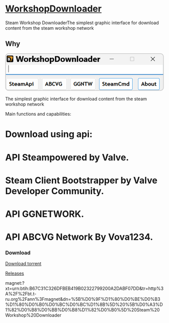 # [WorkshopDownloader](https://alexandr1235.github.io/WorkshopDownloader/)
Steam Workshop DownloaderThe simplest graphic interface for download content from the steam workshop network

## Why

![WorkshopDownloader](https://github.com/Alexandr1235/WorkshopDownloader/raw/main/LOG.JPG)
  
The simplest graphic interface for download content from the steam workshop network
  
  Main functions and capabilities:

  # Download using api:
  # API Steampowered by Valve.
  # Steam Client Bootstrapper by Valve Developer Community.
  # API GGNETWORK.
  # API  ABCVG Network By Vova1234.
  
### Download
[Download torrent](https://github.com/Alexandr1235/WorkshopDownloader/blob/main/WorkshopDownloader.torrent?raw=true)

[Releases](https://github.com/Alexandr1235/WorkshopDownloader/releases)

magnet:?xt=urn:btih:B67C31C326DFBEB419B02322799200A2DABF07DD&tr=http%3A%2F%2Fbt.t-ru.org%2Fann%3Fmagnet&dn=%5B%D0%9F%D1%80%D0%BE%D0%B3%D1%80%D0%B0%D0%BC%D0%BC%D1%8B%5D%20%5B%D0%A3%D1%82%D0%B8%D0%BB%D0%B8%D1%82%D0%B0%5D%20Steam%20Workshop%20Downloader

